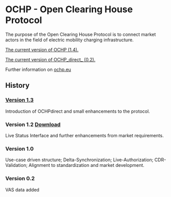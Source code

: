 # OCHP - Open Clearing House Protocol

The purpose of the Open Clearing House Protocol is to connect market actors in the
field of electric mobility charging infrastructure.

[The current version of OCHP (1.4).](OCHP.md)

[The current version of OCHP_direct_ (0.2).](OCHP-direct.md)

Further information on [ochp.eu](http://ochp.eu)


## History


### [Version 1.3](https://github.com/e-clearing-net/OCHP/tree/OCHP-1.3)

Introduction of OCHPdirect and small enhancements to the protocol.


### Version 1.2 [Download](http://www.ochp.eu/wp-content/uploads/2013/12/140617_Open-Clearing-House-Protocol_v1.2_0.18.pdf)

Live Status Interface and further enhancements from market requirements.


### Version 1.0

Use-case driven structure; Delta-Synchronization; Live-Authorization; CDR-Validation; Alignment to standardization and market development.


### Version 0.2

VAS data added
